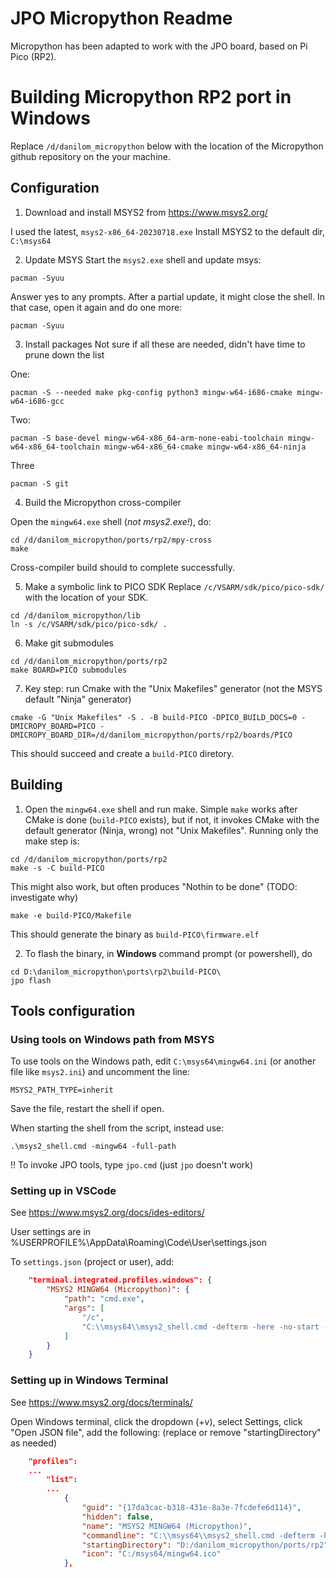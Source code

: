 # JPO Micropython Readme

Micropython has been adapted to work with the JPO board, based on Pi Pico (RP2).


# Building Micropython RP2 port in Windows
Replace `/d/danilom_micropython` below with the location of the Micropython github repository on the your machine.

## Configuration

1. Download and install MSYS2 from https://www.msys2.org/

I used the latest, `msys2-x86_64-20230718.exe`
Install MSYS2 to the default dir, `C:\msys64`

2. Update MSYS
Start the `msys2.exe` shell and update msys:
```
pacman -Syuu
```
Answer yes to any prompts. After a partial update, it might close the shell. In that case, open it again and do one more: 
```
pacman -Syuu
```

3. Install packages
Not sure if all these are needed, didn't have time to prune down the list

One:
```
pacman -S --needed make pkg-config python3 mingw-w64-i686-cmake mingw-w64-i686-gcc
```
Two:
```
pacman -S base-devel mingw-w64-x86_64-arm-none-eabi-toolchain mingw-w64-x86_64-toolchain mingw-w64-x86_64-cmake mingw-w64-x86_64-ninja
```
Three
```
pacman -S git
```

4. Build the Micropython cross-compiler

Open the `mingw64.exe` shell (*not msys2.exe!*), do:
```
cd /d/danilom_micropython/ports/rp2/mpy-cross
make
```
Cross-compiler build should to complete successfully.

5. Make a symbolic link to PICO SDK
Replace `/c/VSARM/sdk/pico/pico-sdk/` with the location of your SDK. 
```
cd /d/danilom_micropython/lib
ln -s /c/VSARM/sdk/pico/pico-sdk/ .
```

6. Make git submodules
```
cd /d/danilom_micropython/ports/rp2
make BOARD=PICO submodules
```

7. Key step: run Cmake with the "Unix Makefiles" generator (not the MSYS default "Ninja" generator)
```
cmake -G "Unix Makefiles" -S . -B build-PICO -DPICO_BUILD_DOCS=0 -DMICROPY_BOARD=PICO -DMICROPY_BOARD_DIR=/d/danilom_micropython/ports/rp2/boards/PICO
```
This should succeed and create a `build-PICO` diretory.

## Building

1. Open the `mingw64.exe` shell and run make. 
Simple `make` works after CMake is done (`build-PICO` exists), but if not, it invokes CMake with the default generator (Ninja, wrong) not "Unix Makefiles". 
Running only the make step is:
```
cd /d/danilom_micropython/ports/rp2
make -s -C build-PICO
```
This might also work, but often produces "Nothin to be done" (TODO: investigate why)
```
make -e build-PICO/Makefile
```

This should generate the binary as `build-PICO\firmware.elf`

2. To flash the binary, in **Windows** command prompt (or powershell), do
```
cd D:\danilom_micropython\ports\rp2\build-PICO\
jpo flash
```

## Tools configuration

### Using tools on Windows path from MSYS

To use tools on the Windows path, edit `C:\msys64\mingw64.ini` (or another file like `msys2.ini`) and uncomment the line:
```
MSYS2_PATH_TYPE=inherit
```
Save the file, restart the shell if open.

When starting the shell from the script, instead use:
```
.\msys2_shell.cmd -mingw64 -full-path
```

!! To invoke JPO tools, type `jpo.cmd` (just `jpo` doesn't work)

### Setting up in VSCode

See https://www.msys2.org/docs/ides-editors/

User settings are in %USERPROFILE%\AppData\Roaming\Code\User\settings.json

To `settings.json` (project or user), add:
```json
    "terminal.integrated.profiles.windows": {
        "MSYS2 MINGW64 (Micropython)": {
            "path": "cmd.exe",
            "args": [
                "/c",
                "C:\\msys64\\msys2_shell.cmd -defterm -here -no-start -mingw64 -full-path"
            ]
        }
    }
```

### Setting up in Windows Terminal

See https://www.msys2.org/docs/terminals/

Open Windows terminal, click the dropdown (+v), select Settings, click "Open JSON file", add the following:
(replace or remove "startingDirectory" as needed)
```json
    "profiles":
    ...
        "list":
        ...
            {
                "guid": "{17da3cac-b318-431e-8a3e-7fcdefe6d114}",
                "hidden": false,
                "name": "MSYS2 MINGW64 (Micropython)",
                "commandline": "C:\\msys64\\msys2_shell.cmd -defterm -here -no-start -mingw64 -full-path",
                "startingDirectory": "D:/danilom_micropython/ports/rp2",
                "icon": "C:/msys64/mingw64.ico"
            },
```